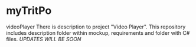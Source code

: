 # myTritPo
videoPlayer
There is description to project "Video Player".
This repository includes description folder within mockup, requirements and folder with C# files.
*UPDATES WILL BE SOON*
